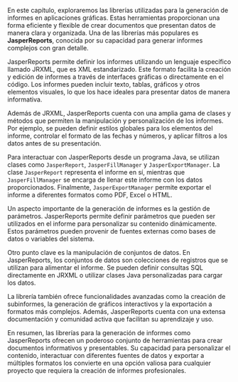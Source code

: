En este capítulo, exploraremos las librerías utilizadas para la generación de informes en aplicaciones gráficas. Estas herramientas proporcionan una forma eficiente y flexible de crear documentos que presentan datos de manera clara y organizada. Una de las librerías más populares es **JasperReports**, conocida por su capacidad para generar informes complejos con gran detalle.

JasperReports permite definir los informes utilizando un lenguaje específico llamado JRXML, que es XML estandarizado. Este formato facilita la creación y edición de informes a través de interfaces gráficas o directamente en el código. Los informes pueden incluir texto, tablas, gráficos y otros elementos visuales, lo que los hace ideales para presentar datos de manera informativa.

Además de JRXML, JasperReports cuenta con una amplia gama de clases y métodos que permiten la manipulación y personalización de los informes. Por ejemplo, se pueden definir estilos globales para los elementos del informe, controlar el formato de las fechas y números, y aplicar filtros a los datos antes de su presentación.

Para interactuar con JasperReports desde un programa Java, se utilizan clases como `JasperReport`, `JasperFillManager` y `JasperExportManager`. La clase `JasperReport` representa el informe en sí, mientras que `JasperFillManager` se encarga de llenar este informe con los datos proporcionados. Finalmente, `JasperExportManager` permite exportar el informe a diferentes formatos como PDF, Excel o HTML.

Un aspecto importante de la generación de informes es la gestión de parámetros. JasperReports permite definir parámetros que pueden ser utilizados en el informe para personalizar su contenido dinámicamente. Estos parámetros pueden provenir de fuentes externas como bases de datos o variables del sistema.

Otro punto clave es la manipulación de conjuntos de datos. En JasperReports, los conjuntos de datos son colecciones de registros que se utilizan para alimentar el informe. Se pueden definir consultas SQL directamente en JRXML o utilizar clases Java personalizadas para cargar los datos.

La librería también ofrece funcionalidades avanzadas como la creación de subinformes, la generación de gráficos interactivos y la exportación a formatos más complejos. Además, JasperReports cuenta con una extensa documentación y comunidad activa que facilitan su aprendizaje y uso.

En resumen, las librerías para la generación de informes como JasperReports ofrecen un poderoso conjunto de herramientas para crear documentos informativos y presentables. Su capacidad para personalizar el contenido, interactuar con diferentes fuentes de datos y exportar a múltiples formatos los convierte en una opción valiosa para cualquier proyecto que requiera la creación de informes profesionales.

